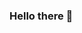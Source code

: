### Hello there 👋

<!--
**HYP03/HYP03** is a ✨ _special_ ✨ repository because its `README.md` (this file) appears on your GitHub profile.

I'm Camilo, I'm from Puerto Montt, in the south of Chile. Currently, I'm studying Electrical Engeneering at Universidad de la Frontera, Chile and a Minor Degree on Data Science. 

- 🔭 I’m currently learning Data Mining
- 🌱 I love the mountains, running and music.
- 🤔 I’m looking for help with Deep Learning
- 📫 How to reach me: Just give me some food and a good chat.
- ⚡ Fun fact: I laugh at everything
-->
